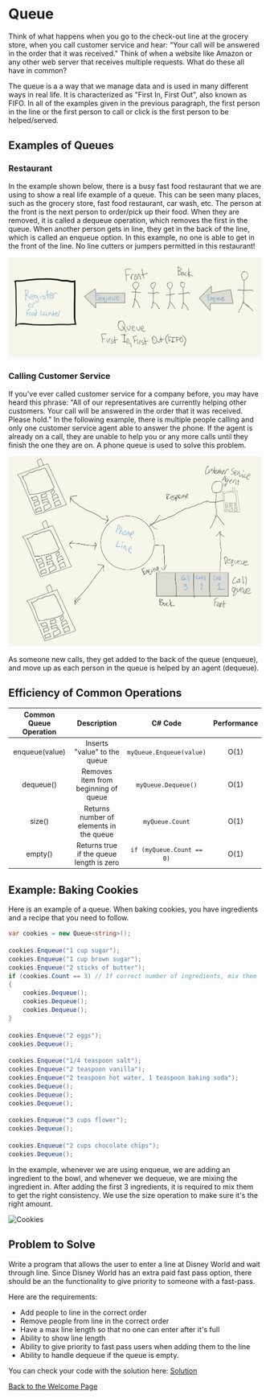 # Queue
Think of what happens when you go to the check-out line at the grocery store, when you call customer service and hear: "Your call will be answered in the order that it was received." Think of when a website like Amazon or any other web server that receives multiple requests. What do these all have in common? 

The queue is a a way that we manage data and is used in many different ways in real life. It is characterized as "First In, First Out", also known as FIFO. In all of the examples given in the previous paragraph, the first person in the line or the first person to call or click is the first person to be helped/served. 

## Examples of Queues

### Restaurant
In the example shown below, there is a busy fast food restaurant that we are using to show a real life example of a queue. This can be seen many places, such as the grocery store, fast food restaurant, car wash, etc. The person at the front is the next person to order/pick up their food. When they are removed, it is called a dequeue operation, which removes the first in the queue. When another person gets in line, they get in the back of the line, which is called an enqueue option. In this example, no one is able to get in the front of the line. No line cutters or jumpers permitted in this restaurant!

![Food Queue](Pictures/FoodQueue.jpg)

### Calling Customer Service
If you've ever called customer service for a company before, you may have heard this phrase: "All of our representatives are currently helping other customers. Your call will be answered in the order that it was received. Please hold." In the following example, there is multiple people calling and only one customer service agent able to answer the phone. If the agent is already on a call, they are unable to help you or any more calls until they finish the one they are on. A phone queue is used to solve this problem. 

![Phone Queue](Pictures/PhoneQueue.jpg)

As someone new calls, they get added to the back of the queue (enqueue), and move up as each person in the queue is helped by an agent (dequeue). 

## Efficiency of Common Operations
| Common Queue Operation |  Description | C# Code | Performance |
| :-----: | :------------: | :-----:| :-----: |
| enqueue(value) | Inserts "value" to the queue | `myQueue.Enqueue(value)`| O(1) |
|  dequeue() | Removes item from beginning of queue | `myQueue.Dequeue()` | O(1)|
|  size() | Returns number of elements in the queue | `myQueue.Count` | O(1) |
|  empty()  | Returns true if the queue length is zero | `if (myQueue.Count == 0)` | O(1) |

## Example: Baking Cookies
Here is an example of a queue. When baking cookies, you have ingredients and a recipe that you need to follow. 
```csharp
var cookies = new Queue<string>();

cookies.Enqueue("1 cup sugar");
cookies.Enqueue("1 cup brown sugar");
cookies.Enqueue("2 sticks of butter");
if (cookies.Count == 3) // If correct number of ingredients, mix them
{
    cookies.Dequeue();
    cookies.Dequeue();
    cookies.Dequeue();
}

cookies.Enqueue("2 eggs");
cookies.Dequeue();

cookies.Enqueue("1/4 teaspoon salt");
cookies.Enqueue("2 teaspoon vanilla");
cookies.Enqueue("2 teaspoon hot water, 1 teaspoon baking soda");
cookies.Dequeue();
cookies.Dequeue();
cookies.Dequeue();

cookies.Enqueue("3 cups flower");
cookies.Dequeue();

cookies.Enqueue("2 cups chocolate chips");
cookies.Dequeue();
```
In the example, whenever we are using enqueue, we are adding an ingredient to the bowl, and whenever we dequeue, we are mixing the ingredient in. After adding the first 3 ingredients, it is required to mix them to get the right consistency. We use the size operation to make sure it's the right amount.

![Cookies](https://live.staticflickr.com/3353/4643536339_040a11812c_b.jpg)

## Problem to Solve
Write a program that allows the user to enter a line at Disney World and wait through line. Since Disney World has an extra paid fast pass option, there should be an the functionality to give priority to someone with a fast-pass. 

Here are the requirements:

* Add people to line in the correct order
* Remove people from line in the correct order
* Have a max line length so that no one can enter after it's full
* Ability to show line length
* Ability to give priority to fast pass users when adding them to the line
* Ability to handle dequeue if the queue is empty.

You can check your code with the solution here: [Solution](queue-problem-solution)

[Back to the Welcome Page](welcome.md)